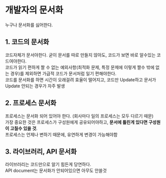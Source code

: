 # 개발자의 문서화

누구나 문서화를 싫어한다.

## 1. 코드의 문서화

코드자체가 문서야한다. 굳이 문서를 따로 만들지 않아도, 코드가 보면 바로 알수있는 코드여야한다.  
코드가 읽기 편하게 짤 수 없는 예외사항(최적화 문제, 특정 문제에 이렇게 짤수 밖에 없는 경우)를 제외하면 가급적 코드가 문서처럼 일기 편해야한다.  
코드를 문서화를 하면 시간이 오래걸려 효율이 떨어지고, 코드만 Update하고 문서가 Update 안되는 경우가 자주 발생

## 2. 프로세스 문서화

프로세스는 문서화 되어 있어야 한다. (회사마다 일의 프로세스는 모두 다르기 때문)  
가장 중요한 것은 프로세스가 구성원에게 공유되어야하고, **문서에 틀린게 있다면 구성원이 고칠수 있을 것**.  
프로세스는 언제나 변하기 때문에, 유연하게 변경이 가능해야함

## 3. 라이브러리, API 문서화

라이브러리는 코드만으로 알기 힘든게 당연하다.  
API document는 문서화가 안되어있으면 아무도 안쓸것
